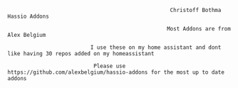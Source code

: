                                                        Christoff Bothma Hassio Addons

                                                      Most Addons are from Alex Belgium

                              I use these on my home assistant and dont like having 30 repos added on my homeassistant

                               Please use https://github.com/alexbelgium/hassio-addons for the most up to date addons
